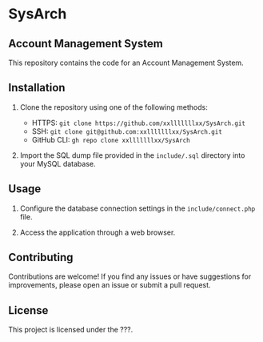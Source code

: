 # SysArch

## Account Management System

This repository contains the code for an Account Management System.

## Installation

1. Clone the repository using one of the following methods:
   - HTTPS: `git clone https://github.com/xxlllllllxx/SysArch.git`
   - SSH: `git clone git@github.com:xxlllllllxx/SysArch.git`
   - GitHub CLI: `gh repo clone xxlllllllxx/SysArch`

2. Import the SQL dump file provided in the `include/.sql` directory into your MySQL database.

## Usage

1. Configure the database connection settings in the `include/connect.php` file.

2. Access the application through a web browser.

## Contributing

Contributions are welcome! If you find any issues or have suggestions for improvements, please open an issue or submit a pull request.

## License

This project is licensed under the ???.
